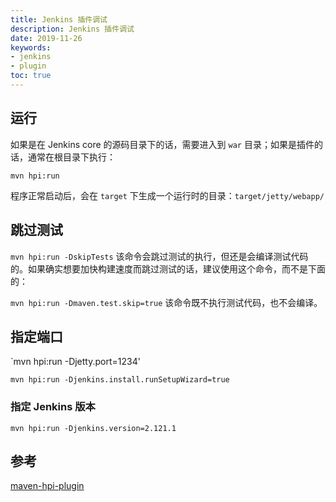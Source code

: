 ```yaml
---
title: Jenkins 插件调试
description: Jenkins 插件调试
date: 2019-11-26
keywords:
- jenkins
- plugin
toc: true
---
```


## 运行

如果是在 Jenkins core 的源码目录下的话，需要进入到 `war` 目录；如果是插件的话，通常在根目录下执行：

`mvn hpi:run`

程序正常启动后，会在 `target` 下生成一个运行时的目录：`target/jetty/webapp/`

## 跳过测试

`mvn hpi:run -DskipTests` 该命令会跳过测试的执行，但还是会编译测试代码的。如果确实想要加快构建速度而跳过测试的话，建议使用这个命令，而不是下面的：

`mvn hpi:run -Dmaven.test.skip=true` 该命令既不执行测试代码，也不会编译。

## 指定端口

`mvn hpi:run -Djetty.port=1234'

`mvn hpi:run -Djenkins.install.runSetupWizard=true`

### 指定 Jenkins 版本

`mvn hpi:run -Djenkins.version=2.121.1`

## 参考

[maven-hpi-plugin](https://jenkinsci.github.io/maven-hpi-plugin/run-mojo.html)
